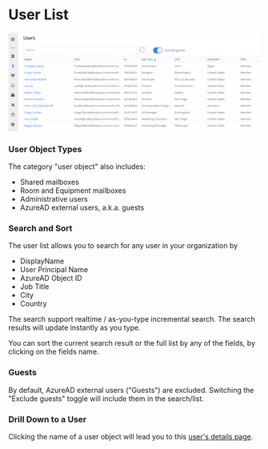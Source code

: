 # User List

![User List View](<../../.gitbook/assets/image (13).png>)

### User Object Types

The category "user object" also includes:

* Shared mailboxes
* Room and Equipment mailboxes
* Administrative users
* AzureAD external users, a.k.a. guests

### Search and Sort

The user list allows you to search for any user in your organization by

* DisplayName
* User Principal Name
* AzureAD Object ID
* Job Title
* City
* Country

The search support realtime / as-you-type incremental search. The search results will update instantly as you type.

You can sort the current search result or the full list by any of the fields, by clicking on the fields name.

### Guests

By default, AzureAD external users ("Guests") are excluded. Switching the "Exclude guests" toggle will include them in the search/list.

### Drill Down to a User

Clicking the name of a user object will lead you to this [user's details page](user-details.md).

